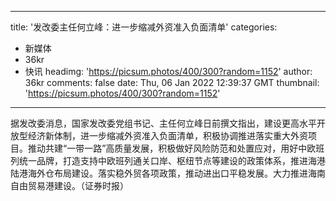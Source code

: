 
---
title: '发改委主任何立峰：进一步缩减外资准入负面清单'
categories: 
 - 新媒体
 - 36kr
 - 快讯
headimg: 'https://picsum.photos/400/300?random=1152'
author: 36kr
comments: false
date: Thu, 06 Jan 2022 12:39:37 GMT
thumbnail: 'https://picsum.photos/400/300?random=1152'
---

<div>   
据发改委消息，国家发改委党组书记、主任何立峰日前撰文指出，建设更高水平开放型经济新体制，进一步缩减外资准入负面清单，积极协调推进落实重大外资项目。推动共建“一带一路”高质量发展，积极做好风险防范和处置应对，用好中欧班列统一品牌，打造支持中欧班列通关口岸、枢纽节点等建设的政策体系，推进海港陆港海外仓布局建设。落实稳外贸各项政策，推动进出口平稳发展。大力推进海南自由贸易港建设。（证券时报）  
</div>
            